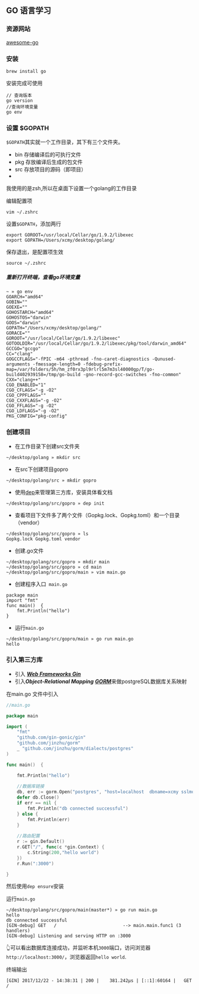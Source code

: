 
## GO 语言学习

### 资源网站

[awesome-go](https://awesome-go.com/)


### 安装

```
brew install go
```

安装完成可使用
```
// 查询版本
go version
//查询环境变量
go env
```



### 设置 $GOPATH

 `$GOPATH`其实就一个工作目录，其下有三个文件夹。

- bin 存储编译后的可执行文件
- pkg 存放编译后生成的包文件
- src 存放项目的源码（即项目）
- 

我使用的是zsh,所以在桌面下设置一个golang的工作目录

编辑配置项

```
vim ~/.zshrc
```

设置`$GOPATH`，添加两行

```
export GOROOT=/usr/local/Cellar/go/1.9.2/libexec
export GOPATH=/Users/xcmy/desktop/golang/
```

保存退出，是配置项生效

```
source ~/.zshrc
```
##### 重新打开终端，查看go环境变量

```
~ » go env                                 
GOARCH="amd64"
GOBIN=""
GOEXE=""
GOHOSTARCH="amd64"
GOHOSTOS="darwin"
GOOS="darwin"
GOPATH="/Users/xcmy/desktop/golang/"
GORACE=""
GOROOT="/usr/local/Cellar/go/1.9.2/libexec"
GOTOOLDIR="/usr/local/Cellar/go/1.9.2/libexec/pkg/tool/darwin_amd64"
GCCGO="gccgo"
CC="clang"
GOGCCFLAGS="-fPIC -m64 -pthread -fno-caret-diagnostics -Qunused-arguments -fmessage-length=0 -fdebug-prefix-map=/var/folders/5h/hm_zf0rx3pl9rlrl5m7m3sl40000gp/T/go-build402939158=/tmp/go-build -gno-record-gcc-switches -fno-common"
CXX="clang++"
CGO_ENABLED="1"
CGO_CFLAGS="-g -O2"
CGO_CPPFLAGS=""
CGO_CXXFLAGS="-g -O2"
CGO_FFLAGS="-g -O2"
CGO_LDFLAGS="-g -O2"
PKG_CONFIG="pkg-config"
```


### 创建项目


- 在工作目录下创建src文件夹

```
~/desktop/golang » mkdir src
```
- 在src下创建项目gopro

```
~/desktop/golang/src » mkdir gopro

```

- 使用[dep](https://github.com/golang/dep)来管理第三方库，安装具体看文档

```
~/desktop/golang/src/gopro » dep init
```

- 查看项目下文件多了两个文件（Gopkg.lock、Gopkg.toml）和一个目录（vendor）

```
~/desktop/golang/src/gopro » ls             
Gopkg.lock Gopkg.toml vendor
```

- 创建.go文件

```
~/desktop/golang/src/gopro » mkdir main
~/desktop/golang/src/gopro » cd main
~/desktop/golang/src/gopro/main » vim main.go

```
- 创建程序入口` main.go`

```
package main
import "fmt"
func main()  {
	fmt.Println("hello")
}
```


- 运行`main.go`

```
~/desktop/golang/src/gopro/main » go run main.go
hello
```

### 引入第三方库

- 引入
[***Web Frameworks Gin***](https://github.com/gin-gonic/gin)
- 引入***Object-Relational Mapping*** [***GORM***](https://github.com/jinzhu/gorm)来做postgreSQL数据库关系映射


在main.go 文件中引入

```go
//main.go

package main

import (
	"fmt"
	"github.com/gin-gonic/gin"
	"github.com/jinzhu/gorm"
	_ "github.com/jinzhu/gorm/dialects/postgres"
)

func main()  {

	fmt.Println("hello")
	
	//数据库链接
	db, err := gorm.Open("postgres", "host=localhost  dbname=xcmy sslmode=disable ")
	defer db.Close()
	if err == nil {
		fmt.Println("db connected successful")
	} else {
		fmt.Println(err)
	}
	
	//路由配置
	r := gin.Default()
	r.GET("/", func(c *gin.Context) {
		c.String(200,"hello world")
	})
	r.Run(":3000")

}
```

然后使用```dep ensure```安装

运行`main.go`

```
~/desktop/golang/src/gopro/main(master*) » go run main.go       
hello
db connected successful
[GIN-debug] GET   /                         --> main.main.func1 (3 handlers)
[GIN-debug] Listening and serving HTTP on :3000
```
👆可以看出数据库连接成功，并监听本机`3000`端口，访问浏览器`http://localhost:3000/`，浏览器返回`hello world`.

终端输出
```
[GIN] 2017/12/22 - 14:38:31 | 200 |    381.242µs | [::1]:60164 |   GET     /
```







